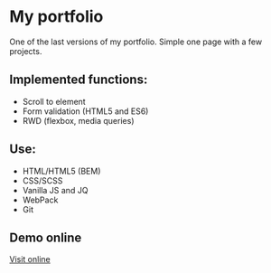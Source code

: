 # My portfolio
One of the last versions of my portfolio. Simple one page with a few projects.

## Implemented functions:
* Scroll to element
* Form validation (HTML5 and ES6)
* RWD (flexbox, media queries)

## Use:
* HTML/HTML5 (BEM)
* CSS/SCSS 
* Vanilla JS and JQ
* WebPack
* Git

## Demo online

[Visit online](http://www.wojciech-kondraciuk.pl/)
